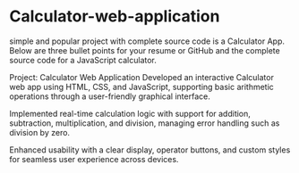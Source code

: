 # Calculator-web-application
simple and popular project with complete source code is a Calculator App. Below are three bullet points for your resume or GitHub and the complete source code for a JavaScript calculator.

Project: Calculator Web Application
Developed an interactive Calculator web app using HTML, CSS, and JavaScript, supporting basic arithmetic operations through a user-friendly graphical interface.

Implemented real-time calculation logic with support for addition, subtraction, multiplication, and division, managing error handling such as division by zero.

Enhanced usability with a clear display, operator buttons, and custom styles for seamless user experience across devices.
